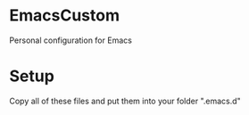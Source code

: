 # EmacsCustom
Personal configuration for Emacs

# Setup
Copy all of these files and put them into your folder ".emacs.d"
